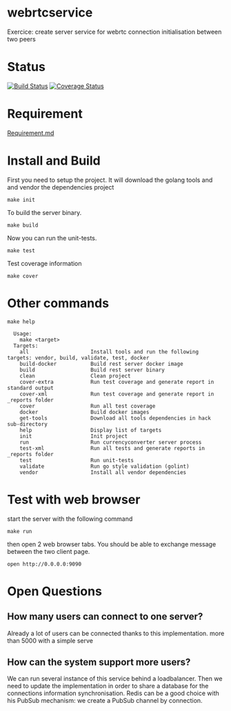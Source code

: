 # webrtcservice

Exercice: create server service for webrtc connection initialisation between two peers

# Status

[![Build Status](https://travis-ci.org/cedriclam/webrtcservice.svg?branch=master)](https://travis-ci.org/cedriclam/webrtcservice)
[![Coverage Status](https://coveralls.io/repos/github/cedriclam/webrtcservice/badge.svg?branch=master)](https://coveralls.io/github/cedriclam/webrtcservice?branch=master)

# Requirement

[Requirement.md](Requirement.md)


# Install and Build

First you need to setup the project. It will download the golang tools and and vendor the dependencies project

```
make init
```

To build the server binary.

```
make build
```

Now you can run the unit-tests.

```
make test
```

Test coverage information

```
make cover
```

# Other commands

```
make help

  Usage:
    make <target>
  Targets:
    all                    Install tools and run the following targets: vendor, build, validate, test, docker
    build-docker           Build rest server docker image
    build                  Build rest server binary
    clean                  Clean project
    cover-extra            Run test coverage and generate report in standard output
    cover-xml              Run test coverage and generate report in _reports folder
    cover                  Run all test coverage
    docker                 Build docker images
    get-tools              Download all tools dependencies in hack sub-directory
    help                   Display list of targets
    init                   Init project
    run                    Run currencyconverter server process
    test-xml               Run all tests and generate reports in _reports folder
    test                   Run unit-tests
    validate               Run go style validation (golint)
    vendor                 Install all vendor dependencies
```

# Test with web browser

start the server with the following command

```
make run
```

then open 2 web browser tabs. You should be able to exchange message between the two client page.

```
open http://0.0.0.0:9090
```

# Open Questions

## How many users can connect to one server?

Already a lot of users can be connected thanks to this implementation. more than 5000 with a simple serve

## How can the system support more users?

We can run several instance of this service behind a loadbalancer.
Then we need to update the implementation in order to share a database for the connections information synchronisation.
Redis can be a good choice with his PubSub mechanism: we create a PubSub channel by connection.
